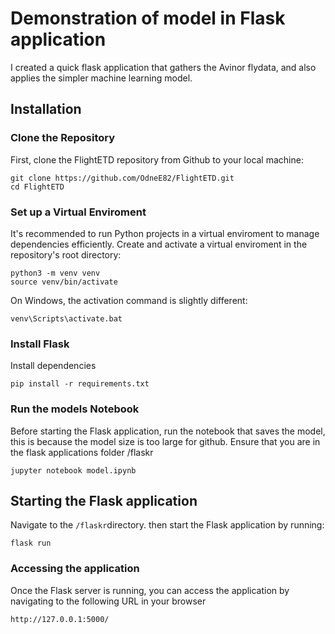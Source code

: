 # Demonstration of model in Flask application
I created a quick flask application that gathers the Avinor flydata, and also applies the simpler machine learning model.

## Installation
### Clone the Repository
First, clone the FlightETD repository from Github to your local machine:

```git
git clone https://github.com/OdneE82/FlightETD.git
cd FlightETD
```
### Set up a Virtual Enviroment
It's recommended to run Python projects in a virtual enviroment to manage dependencies efficiently. Create and activate a virtual enviroment in the repository's root directory:
```git
python3 -m venv venv
source venv/bin/activate
```
On Windows, the activation command is slightly different:
```git
venv\Scripts\activate.bat
```

### Install Flask
Install dependencies
```git
pip install -r requirements.txt
```

### Run the models Notebook
Before starting the Flask application, run the notebook that saves the model, this is because the model size is too large for github. Ensure that you are in the flask applications folder /flaskr
```git
jupyter notebook model.ipynb
```

## Starting the Flask application
Navigate to the `/flaskr`directory. then start the Flask application by running:
```git
flask run
```

### Accessing the application
Once the Flask server is running, you can access the application by navigating to the following URL in your browser
```git
http://127.0.0.1:5000/
```
